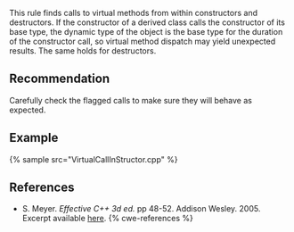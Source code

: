 This rule finds calls to virtual methods from within constructors and destructors. If the constructor of a derived class calls the constructor of its base type, the dynamic type of the object is the base type for the duration of the constructor call, so virtual method dispatch may yield unexpected results. The same holds for destructors.


## Recommendation
Carefully check the flagged calls to make sure they will behave as expected.


## Example
{% sample src="VirtualCallInStructor.cpp" %}

## References
* S. Meyer. *Effective C++ 3d ed.* pp 48-52. Addison Wesley. 2005. Excerpt available [here](http://www.artima.com/cppsource/nevercall.html).
{% cwe-references %}
